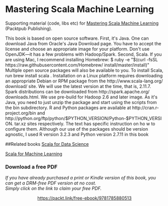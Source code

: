 # Mastering Scala Machine Learning
Supporting material (code, libs etc) for [Mastering Scala Machine Learning](https://www.packtpub.com/big-data-and-business-intelligence/mastering-scala-machine-learning?utm_source=github&utm_medium=repository&utm_campaign=9781785880889
) (Packtpub Publishing).


This book is based on open source software. First, it's Java. One can download Java 
from Oracle's Java Download page. You have to accept the license and choose an 
appropriate image for your platform. Don't use OpenJDK—it has a few problems 
with Hadoop/Spark.
Second, Scala. If you are using Mac, I recommend installing Homebrew:
$ ruby -e "$(curl -fsSL https://raw.githubusercontent.com/Homebrew/
install/master/install)"
Multiple open source packages will also be available to you. To install Scala, run 
brew install scala . Installation on a Linux platform requires downloading an 
appropriate Debian or RPM package from the  http://www.scala-lang.org/
download/ site. We will use the latest version at the time, that is, 2.11.7.
Spark distributions can be downloaded from http://spark.apache.org/
downloads.html. We use pre-build for Hadoop 2.6 and later image. As it's Java, you 
need to just unzip the package and start using the scripts from the bin  subdirectory.
R and Python packages are available at http://cran.r-project.org/bin and 
http://python.org/ftp/python/$PYTHON_VERSION/Python-$PYTHON_VERSION.
tar.xz sites respectively. The text has specific instruction on ho w to configure them. 
Although our use of the packages should be version agnostic, I used R version 3.2.3 
and Python version 2.7.11 in this book

##Related books
[Scala for Data Science](https://www.packtpub.com/big-data-and-business-intelligence/scala-data-science?utm_source=github&utm_medium=repository&utm_campaign=9781785281372)

[Scala for Machine Learning](https://www.packtpub.com/big-data-and-business-intelligence/scala-machine-learning?utm_source=github&utm_medium=repository&utm_campaign=9781783558742)

### Download a free PDF

 <i>If you have already purchased a print or Kindle version of this book, you can get a DRM-free PDF version at no cost.<br>Simply click on the link to claim your free PDF.</i>
<p align="center"> <a href="https://packt.link/free-ebook/9781785880513">https://packt.link/free-ebook/9781785880513 </a> </p>